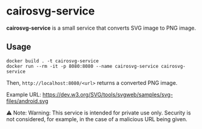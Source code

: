 # cairosvg-service

**cairosvg-service** is a small service that converts SVG image to PNG image.

## Usage

```shell
docker build . -t cairosvg-service
docker run --rm -it -p 8080:8080 --name cairosvg-service cairosvg-service
```

Then, `http://localhost:8080/<url>` returns a converted PNG image.

Example URL: https://dev.w3.org/SVG/tools/svgweb/samples/svg-files/android.svg

⚠ Note: Warning: This service is intended for private use only. Security is not considered, for example, in the case of a malicious URL being given.
